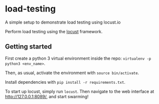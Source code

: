 # load-testing
A simple setup to demonstrate load testing using locust.io

Perform load testing using the [locust](https://locust.io/) framework.

## Getting started

First create a python 3 virtual environment inside the repo: `virtualenv -p python3 <env_name>`.
  
Then, as usual, activate the environment with `source bin/activate`.

Install dependencies with `pip install -r requirements.txt`.


To start up locust, simply run `locust`. Then navigate to the web interface at http://127.0.0.1:8089/, and start swarming!